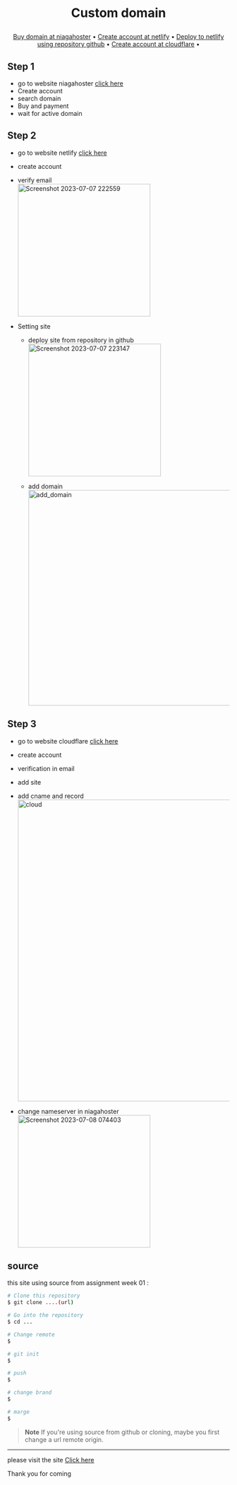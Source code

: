 
<h1 align="center">
  
Custom domain
  
</h1>




<p align="center">
  <a href="#1">Buy domain at niagahoster</a> •
  <a href="#2">Create account at netlify</a> •
  <a href="#3">Deploy to netlify using repository github</a> •
  <a href="#4">Create account at cloudflare</a> •
</p>



## Step 1
* go to website niagahoster <a href="https://niagahoster.co.id/">click here</a>  
* Create account 
* search domain 
* Buy and payment 
* wait for active domain

## Step 2

* go to website netlify <a href="https://cloudflare.com/">click here</a>
* create account  
* verify email<br>
  <img width="300" alt="Screenshot 2023-07-07 222559" src="https://github.com/RevoU-FSSE-2/week-4-enkod-id/assets/18107640/a0f5ec5e-a0f4-4336-aeea-7461530d0434">

* Setting site
    - deploy site from repository in github<br><img width="300" alt="Screenshot 2023-07-07 223147" src="https://github.com/RevoU-FSSE-2/week-4-enkod-id/assets/18107640/ea7eb00f-89fe-42e0-8f5f-025397bb5340">

    - add domain <br> <img width="488" alt="add_domain" src="https://github.com/RevoU-FSSE-2/week-4-enkod-id/assets/18107640/e89afdf9-cd66-442d-8625-870d758f106f"> 
 
## Step 3

* go to website cloudflare <a href="">click here</a>
* create account  
* verification in email
* add site

* add cname and record<br><img width="683" alt="cloud" src="https://github.com/RevoU-FSSE-2/week-4-enkod-id/assets/18107640/159b15e3-545f-483e-a526-6f13bf5548df">

* change nameserver in niagahoster<br><img width="300" alt="Screenshot 2023-07-08 074403" src="https://github.com/RevoU-FSSE-2/week-4-enkod-id/assets/18107640/334f356a-469a-4133-aed8-8624140cc3b7">


## source

this site using source from assignment week 01 :

```bash
# Clone this repository
$ git clone ....(url)

# Go into the repository
$ cd ...

# Change remote
$ 

# git init
$

# push
$

# change brand
$

# marge 
$ 


```

> **Note**
> If you're using source from github or cloning, maybe you first change a url remote origin.










---
please visit the site <a href="https://enkod.site/">Click here</a>
<p>Thank you for coming</p>

